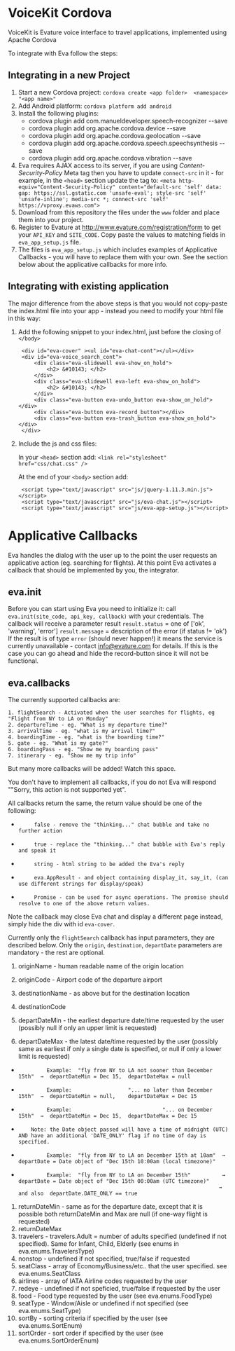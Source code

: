 # VoiceKit Cordova
VoiceKit is Evature voice interface to travel applications, implemented using Apache Cordova

To integrate with Eva follow the steps:

## Integrating in a new Project
1. Start a new Cordova project:   `cordova create <app folder>  <namespace> "<app name>"`
2. Add Android platform:  `cordova platform add android`
3. Install the following plugins:
     * cordova plugin add com.manueldeveloper.speech-recognizer --save
     * cordova plugin add org.apache.cordova.device --save
     * cordova plugin add org.apache.cordova.geolocation --save
     * cordova plugin add org.apache.cordova.speech.speechsynthesis --save
     * cordova plugin add org.apache.cordova.vibration --save
4. Eva requires AJAX access to its server, if you are using _Content-Security-Policy_ Meta tag then you have to update `connect-src` in it - for example, in the `<head>` section update the tag to:
    `<meta http-equiv="Content-Security-Policy" content="default-src 'self' data: gap: https://ssl.gstatic.com 'unsafe-eval'; style-src 'self' 'unsafe-inline'; media-src *; connect-src 'self' https://vproxy.evaws.com">`
5. Download from this repository the files under the `www` folder and place them into your project.
6. Register to Evature at http://www.evature.com/registration/form to get your `API_KEY` and `SITE_CODE`. Copy paste the values to matching fields in `eva_app_setup.js` file.
7. The files is `eva_app_setup.js` which includes examples of Applicative Callbacks - you will have to replace them with your own. See the section below about the applicative callbacks for more info.


## Integrating with existing application 
The major difference from the above steps is that you would not copy-paste the index.html file into your app - instead you need to modify your html file in this way:

1. Add the following snippet to your index.html, just before the closing of `</body>`

        <div id="eva-cover" ><ul id="eva-chat-cont"></ul></div>
        <div id="eva-voice_search_cont">
            <div class="eva-slidewell eva-show_on_hold">
                <h2> &#10143; </h2>
            </div>
            <div class="eva-slidewell eva-left eva-show_on_hold">
                <h2> &#10143; </h2>
            </div>
            <div class="eva-button eva-undo_button eva-show_on_hold"></div>
            <div class="eva-button eva-record_button"></div>
            <div class="eva-button eva-trash_button eva-show_on_hold"></div>
        </div>
        
2. Include the js and css files:

   In your `<head>` section add:
   `<link rel="stylesheet" href="css/chat.css" />`
    
   At the end of your `<body>` section add:
   
        <script type="text/javascript" src="js/jquery-1.11.3.min.js"></script>
        <script type="text/javascript" src="js/eva-chat.js"></script>
        <script type="text/javascript" src="js/eva-app-setup.js"></script>                                                                                
  
  
 # Applicative Callbacks
 Eva handles the dialog with the user up to the point the user requests an applicative action (eg. searching for flights). At this point Eva activates a callback that should be implemented by you, the integrator.
 
 ## eva.init
 Before you can start using Eva you need to initialize it: call  `eva.init(site_code, api_key, callback)` with your credentials.
 The callback will receive a parameter result
    `result.status` =  one of  ['ok', 'warning', 'error']
    `result.message` = description of the error (if status != 'ok')
  If the result is of type `error` (should never happen!) it means the service is currently unavailable - contact info@evature.com for details. If this is the case you can go ahead and hide the record-button since it will not be functional.
  
 ## eva.callbacks
 The currently supported callbacks are:
 
    1. flightSearch - Activated when the user searches for flights, eg "Flight from NY to LA on Monday"
    2. departureTime - eg. "What is my departure time?"
    3. arrivalTime - eg. "what is my arrival time?"
    4. boardingTime - eg. "what is the boarding time?"
    5. gate - eg. "What is my gate?"
    6. boardingPass - eg. "Show me my boarding pass"
    7. itinerary - eg. "Show me my trip info"
 
 But many more callbacks will be added!  Watch this space.
 
You don't have to implement all callbacks, if you do not Eva will respond ""Sorry, this action is not supported yet".

 All callbacks return the same, the return value should be one of the following:
 *          false - remove the "thinking..." chat bubble and take no further action
 *          true - replace the "thinking..." chat bubble with Eva's reply and speak it
 *          string - html string to be added the Eva's reply
 *          eva.AppResult - and object containing display_it, say_it, (can use different strings for display/speak)
 *          Promise - can be used for async operations. The promise should resolve to one of the above return values. 

Note the callback may close Eva chat and display a different page instead, simply hide the div with id `eva-cover`.
 
Currently only the `flightSearch` callback has input parameters, they are described below. Only the `origin`, `destination`, `departDate` parameters are mandatory - the rest are optional.
             
 1.  originName - human readable name of the origin location
 1.  originCode -  Airport code of the departure airport
 1.  destinationName - as above but for the destination location
 1.  destinationCode
 
 1.  departDateMin - the earliest  departure date/time requested by the user (possibly null if only an upper limit is requested)
 1.  departDateMax - the latest date/time requested by the user (possibly same as earliest if only a single date is specified, or null if only a lower limit is requested) 
 *              Example:  "fly from NY to LA not sooner than December 15th"  →  departDateMin = Dec 15,  departDateMax = null
 *              Example:                  "... no later than December 15th"  →  departDateMin = null,    departDateMax = Dec 15
 *              Example:                             "... on December 15th"  →  departDateMin = Dec 15,  departDateMax = Dec 15
          
 *         Note: the Date object passed will have a time of midnight (UTC) AND have an additional 'DATE_ONLY' flag if no time of day is specified.
 *              Example:  "fly from NY to LA on December 15th at 10am"  → departDate = Date object of "Dec 15th 10:00am (local timezone)"
 *              Example:  "fly from NY to LA on December 15th"          → departDate = Date object of "Dec 15th 00:00am (UTC timezone)"
                                                                       → and also  departDate.DATE_ONLY == true      
 
 1.  returnDateMin - same as for the departure date, except that it is possible both returnDateMin and Max are null (if one-way flight is requested)
 1.  returnDateMax
 1.  travelers - travelers.Adult = number of adults specified (undefined if not specified). Same for Infant, Child, Elderly (see enums in eva.enums.TravelersType)
 1.  nonstop - undefined if not specified,  true/false if requested
 1.  seatClass - array of Economy/Business/etc.. that the user specified. see  eva.enums.SeatClass
 1.  airlines - array of IATA Airline codes requested by the user 
 1.  redeye - undefined if not speficied, true/false if requested by the user
 1.  food - Food type requested by the user (see eva.enums.FoodType)
 1.  seatType - Window/Aisle or undefined if not specified (see eva.enums.SeatType)
 1.  sortBy - sorting criteria if specified by the user (see eva.enums.SortEnum)
 1.  sortOrder - sort order if specified by the user (see eva.enums.SortOrderEnum)
